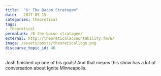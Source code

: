 ```yaml
---
title:  "6: The Bacon Stratagem"
date:   2017-05-15
categories: theoretical
tags:
- theoretical
permalink: /6-the-bacon-stratagem/
external: http://theoreticalaccountability.fm/6/
image: /assets/posts/theoreticallogo.png
discourse_topic_id: 46
---
```

Josh finished up one of his goals! And that means this show has a lot of conversation about Ignite Minneapolis.
<!--more-->